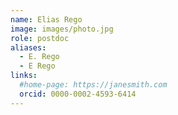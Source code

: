 ```yaml
---
name: Elias Rego
image: images/photo.jpg
role: postdoc
aliases:
  - E. Rego
  - E Rego
links:
  #home-page: https://janesmith.com
  orcid: 0000-0002-4593-6414
---
```

